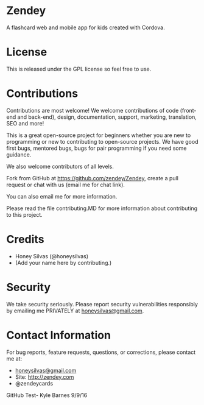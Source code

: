 # Zendey
A flashcard web and mobile app for kids created with Cordova.



# License

This is released under the GPL license so feel free to use.



# Contributions

Contributions are most welcome!   We welcome contributions of code (front-end and back-end), design, documentation, support, marketing, translation, SEO and more!  

This is a great open-source project for beginners whether you are new to programming or new to contributing to open-source projects.  We have good first bugs, mentored bugs, bugs for pair programming if you need some guidance.

We also welcome contributors of all levels. 

Fork from GitHub at https://github.com/zendey/Zendey, create a pull request or chat with us (email me for chat link).

You can also email me for more information.

Please read the file contributing.MD for more information about contributing to this project.



# Credits

 - Honey Silvas (@honeysilvas)
 - (Add your name here by contributing.)


 
# Security 
 
We take security seriously.  Please report security vulnerabilities responsibly by emailing me PRIVATELY at honeysilvas@gmail.com. 



# Contact Information

For bug reports, feature requests, questions, or corrections, please contact me at:

 - honeysilvas@gmail.com
 - Site: http://zendey.com
 - @zendeycards
 
 GitHub Test- Kyle Barnes 9/9/16
